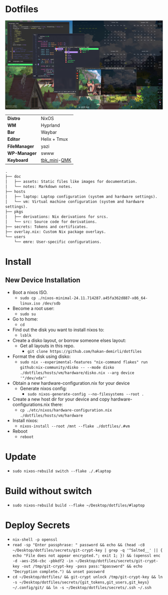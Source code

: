 # Dotfiles

![de](doc/assets/de.png)

|   |   |
|---|---|
| **Distro**      | NixOS        |
| **WM**          | Hyprland     |
| **Bar**         | Waybar       |
| **Editor**      | Helix + Tmux |
| **FileManager** | yazi         |
| **WP-Manager**  | swww         |
| **Keyboard**    | [tbk_mini](https://github.com/Bastardkb/TBK-Mini)-[QMK](https://github.com/hakan-demirli/dotfiles/tree/main/.local/share/qmk) |

```
.
├── doc
│   ├── assets: Static files like images for documentation.
│   └── notes: Markdown notes.
├── hosts
│   ├── laptop: Laptop configuration (system and hardware settings).
│   └── vm: Virtual machine configuration (system and hardware settings).
├── pkgs
│   ├── derivations: Nix derivations for srcs.
│   └── src: Source code for derivations.
├── secrets: Tokens and certificates.
├── overlay.nix: Custom Nix package overlays.
└── users
    └── emre: User-specific configurations.
```

# Install
## New Device Installation
  * Boot a nixos ISO.
    * ```sudo cp ./nixos-minimal-24.11.714287.a45fa362d887-x86_64-linux.iso /dev/sdb```
  * Become a root user:
    * ```sudo su```
  * Go to home:
    * ```cd```
  * Find out the disk you want to install nixos to:
    * ```lsblk```
  * Create a disko layout, or borrow someone elses layout:
    * Get all layouts in this repo.
      * ```git clone https://github.com/hakan-demirli/dotfiles```
  * Format the disk using disko:
    * ```sudo nix --experimental-features "nix-command flakes" run github:nix-community/disko -- --mode disko ./dotfiles/hosts/vm/hardware/disko.nix --arg device '"/dev/vda"'```
  * Obtain a new hardware-configuration.nix for your device
    * Generate nixos config:
      * ```sudo nixos-generate-config --no-filesystems --root .```
  * Create a new host dir for your device and copy hardware-configurations.nix there: 
    * ```cp ./etc/nixos/hardware-configuration.nix ./dotfiles/hosts/vm/hardware```
  * Install nixos:
    * ```nixos-install --root /mnt --flake ./dotfiles/.#vm```
  * Reboot
    * ```reboot```

# Update
*  ```sudo nixos-rebuild switch --flake ./.#laptop```

# Build without switch
* ```sudo nixos-rebuild build --flake ~/Desktop/dotfiles/#laptop```

# Deploy Secrets
* ```nix-shell -p openssl```
* ```read -sp "Enter passphrase: " password && echo && (head -c8 ~/Desktop/dotfiles/secrets/git-crypt-key | grep -q '^Salted__' || { echo "File does not appear encrypted."; exit 1; }) && (openssl enc -d -aes-256-cbc -pbkdf2 -in ~/Desktop/dotfiles/secrets/git-crypt-key -out /tmp/git-crypt-key -pass pass:"$password" && echo "Decryption complete.") && unset password```
* ```cd ~/Desktop/dotfiles/ && git-crypt unlock /tmp/git-crypt-key && ln -s ~/Desktop/dotfiles/secrets/{git_tokens,git_users,git_keys} ~/.config/git/ && ln -s ~/Desktop/dotfiles/secrets/.ssh ~/.ssh```

